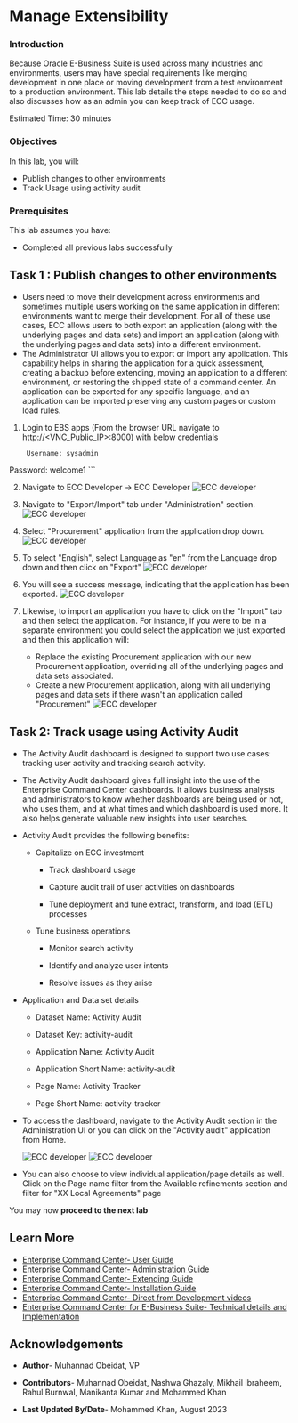 # Manage Extensibility

### Introduction

Because Oracle E-Business Suite is used across many industries and environments, users may have special requirements like merging development in one place or moving development from a test environment to a production environment. This lab details the steps needed to do so and also discusses how as an admin you can keep track of ECC usage.

Estimated Time: 30 minutes


### Objectives

In this lab, you will:

* Publish changes to other environments
* Track Usage using activity audit


### Prerequisites

This lab assumes you have:
* Completed all previous labs successfully 


##  

## Task 1 : Publish changes to other environments

* Users need to move their development across environments and sometimes multiple users working on the same application in different environments want to merge their development. For all of these use cases, ECC allows users to both export an application (along with the underlying pages and data sets) and import an application (along with the underlying pages and data sets) into a different environment. 
* The Administrator UI allows you to export or import any application. This capability helps in sharing the application for a quick assessment, creating a backup before extending, moving an application to a different environment, or restoring the shipped state of a command center. An application can be exported for any specific language, and an application can be imported preserving any custom pages or custom load rules.

1. Login to EBS apps (From the browser URL navigate to http://<VNC\_Public\_IP\>:8000) with below credentials

    ```
  	 Username: sysadmin
Password: welcome1
    ```

2. Navigate to ECC Developer -> ECC Developer
    ![ECC developer](../images/val1.png "ECC developer")

3. Navigate to "Export/Import" tab under "Administration" section.
    ![ECC developer](../images/image1.png "ECC developer")
4. Select "Procurement" application from the application drop down.
    ![ECC developer](../images/admin400.png "ECC developer")
5. To select "English", select Language as "en" from the Language drop down and then click on "Export"
     ![ECC developer](../images/ext100.png "ECC developer")

6. You will see a success message, indicating that the application has been exported.
     ![ECC developer](../images/admin4.png "ECC developer")
7. Likewise, to import an application you have to click on the "Import" tab and then select the application. For instance, if you were to be in a separate environment you could select the application we just exported and then this application will:
    * Replace the existing Procurement application with our new Procurement application, overriding all of the underlying pages and data sets associated.
    * Create a new Procurement application, along with all underlying pages and data sets if there wasn't an application called "Procurement" 
     ![ECC developer](../images/admin5.png "ECC developer")



## Task 2: Track usage using Activity Audit
* The Activity Audit dashboard is designed to support two use cases: tracking user activity and tracking search activity.


* The Activity Audit dashboard gives full insight into the use of the Enterprise Command Center dashboards. It allows business analysts and administrators to know whether dashboards are being used or not, who uses them, and at what times and which dashboard is used more. It also helps generate valuable new insights into user searches.

* Activity Audit provides the following benefits:

    * Capitalize on ECC investment

        * Track dashboard usage

        * Capture audit trail of user activities on dashboards

        * Tune deployment and tune extract, transform, and load (ETL) processes

    * Tune business operations

        * Monitor search activity

        * Identify and analyze user intents

        * Resolve issues as they arise
* Application and Data set details

    * Dataset Name: Activity Audit

    * Dataset Key: activity-audit

    * Application Name: Activity Audit

    * Application Short Name: activity-audit

    * Page Name: Activity Tracker

    * Page Short Name: activity-tracker
* To access the dashboard, navigate to the Activity Audit section in the Administration UI or you can click on the "Activity audit" application from Home.

     ![ECC developer](../images/admin6.png "ECC developer")
     ![ECC developer](../images/activityaudit3.png "ECC developer")

* You can also choose to view individual application/page details as well. Click on the Page name filter from the Available refinements section and filter for "XX Local Agreements" page


You may now **proceed to the next lab**


## Learn More
* [Enterprise Command Center- User Guide](https://docs.oracle.com/cd/E26401_01/doc.122/e22956/T27641T671922.htm)
* [Enterprise Command Center- Administration Guide](https://docs.oracle.com/cd/E26401_01/doc.122/f34732/toc.htm)
* [Enterprise Command Center- Extending Guide](https://docs.oracle.com/cd/E26401_01/doc.122/f21671/T673609T673618.htm)
* [Enterprise Command Center- Installation Guide](https://support.oracle.com/epmos/faces/DocumentDisplay?_afrLoop=264801675930013&id=2495053.1&_afrWindowMode=0&_adf.ctrl-state=1c6rxqpyoj_102)
* [Enterprise Command Center- Direct from Development videos](https://learn.oracle.com/ols/course/ebs-enterprise-command-centers-direct-from-development/50662/60350)
* [Enterprise Command Center for E-Business Suite- Technical details and Implementation](https://mylearn.oracle.com/ou/component/-/117416)

## Acknowledgements

* **Author**- Muhannad Obeidat, VP

* **Contributors**-  Muhannad Obeidat, Nashwa Ghazaly, Mikhail Ibraheem, Rahul Burnwal, Manikanta Kumar and Mohammed Khan

* **Last Updated By/Date**- Mohammed Khan, August 2023

